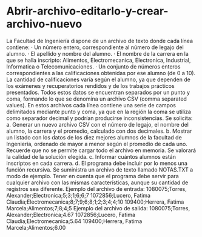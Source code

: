 # Abrir-archivo-editarlo-y-crear-archivo-nuevo

La Facultad de Ingeniería dispone de un archivo de texto donde cada línea contiene:
· Un número entero, correspondiente al número de legajo del alumno.
· El apellido y nombre del alumno.
· El nombre de la carrera en la que se halla inscripto: Alimentos, Electromecanica,
Electronica, Industrial, Informatica o Telecomunicaciones.
· Un conjunto de números enteros correspondientes a las calificaciones obtenidas por
ese alumno (de 0 a 10). La cantidad de calificaciones varía según el alumno, ya que
dependen de los exámenes y recuperatorios rendidos y de los trabajos prácticos
presentados.
Todos estos datos se encuentran separados por un punto y coma, formando lo que se denomina
un archivo CSV (comma separated values). En estos archivos cada línea contiene
una serie de campos delimitados mediante punto y coma, ya que en la región la coma se
utiliza como separador decimal y podrían producirse inconsistencias. Se solicita:
a. Generar un nuevo archivo CSV con el número de legajo, el nombre del alumno, la
carrera y el promedio, calculado con dos decimales.
b. Mostrar un listado con los datos de los diez mejores alumnos de la facultad de Ingeniería,
ordenado de mayor a menor según el promedio de cada uno. Recuerde que
no se permite cargar todo el archivo en memoria. Se valorará la calidad de la solución
elegida.
c. Informar cuántos alumnos están inscriptos en cada carrera.
d. El programa debe incluir por lo menos una función recursiva.
Se suministra un archivo de texto llamado NOTAS.TXT a modo de ejemplo. Tener en cuenta
que el programa debe servir para cualquier archivo con las mismas características, aunque
su cantidad de registros sea diferente.
Ejemplo del archivo de entrada:
1080075;Torres, Alexander;Electronica;5;3;1;6;6;7
1072856;Lucero, Fatima Claudia;Electromecanica;8;7;9;6;8;1;2;3;4;4;10
109400;Herrera, Fatima Marcela;Alimentos;7;8;4;5
Ejemplo del archivo de salida:
1080075;Torres, Alexander;Electronica;4.67
1072856;Lucero, Fatima Claudia;Electromecanica;5.64
109400;Herrera, Fatima Marcela;Alimentos;6.00
